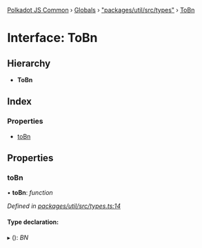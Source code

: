 [Polkadot JS Common](../README.md) › [Globals](../globals.md) › ["packages/util/src/types"](../modules/_packages_util_src_types_.md) › [ToBn](_packages_util_src_types_.tobn.md)

# Interface: ToBn

## Hierarchy

* **ToBn**

## Index

### Properties

* [toBn](_packages_util_src_types_.tobn.md#tobn)

## Properties

###  toBn

• **toBn**: *function*

*Defined in [packages/util/src/types.ts:14](https://github.com/polkadot-js/common/blob/e845132d/packages/util/src/types.ts#L14)*

#### Type declaration:

▸ (): *BN*
